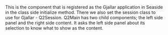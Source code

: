 This is the component that is registered as the Gjallar application in Seaside in the class side initialize method. There we also set the session class to use for Gjallar - Q2Session. Q2Main has two child components; the left side panel and the right side content. It asks the left side panel about its selection to know what to show as the content.